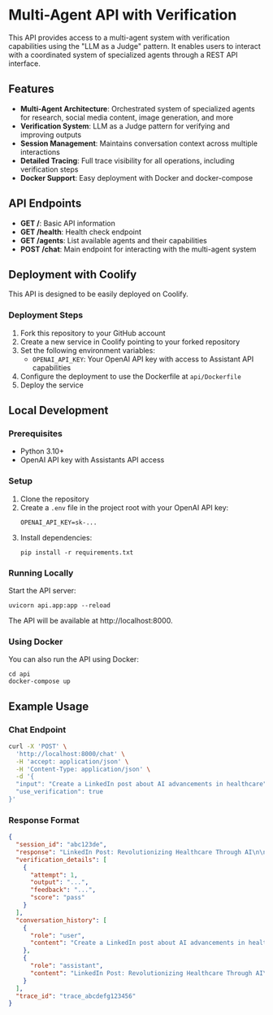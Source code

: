 # Multi-Agent API with Verification

This API provides access to a multi-agent system with verification capabilities using the "LLM as a Judge" pattern. It enables users to interact with a coordinated system of specialized agents through a REST API interface.

## Features

- **Multi-Agent Architecture**: Orchestrated system of specialized agents for research, social media content, image generation, and more
- **Verification System**: LLM as a Judge pattern for verifying and improving outputs
- **Session Management**: Maintains conversation context across multiple interactions
- **Detailed Tracing**: Full trace visibility for all operations, including verification steps
- **Docker Support**: Easy deployment with Docker and docker-compose

## API Endpoints

- **GET /**: Basic API information
- **GET /health**: Health check endpoint
- **GET /agents**: List available agents and their capabilities
- **POST /chat**: Main endpoint for interacting with the multi-agent system

## Deployment with Coolify

This API is designed to be easily deployed on Coolify.

### Deployment Steps

1. Fork this repository to your GitHub account
2. Create a new service in Coolify pointing to your forked repository
3. Set the following environment variables:
   - `OPENAI_API_KEY`: Your OpenAI API key with access to Assistant API capabilities
4. Configure the deployment to use the Dockerfile at `api/Dockerfile`
5. Deploy the service

## Local Development

### Prerequisites

- Python 3.10+
- OpenAI API key with Assistants API access

### Setup

1. Clone the repository
2. Create a `.env` file in the project root with your OpenAI API key:
   ```
   OPENAI_API_KEY=sk-...
   ```
3. Install dependencies:
   ```
   pip install -r requirements.txt
   ```

### Running Locally

Start the API server:

```
uvicorn api.app:app --reload
```

The API will be available at http://localhost:8000.

### Using Docker

You can also run the API using Docker:

```
cd api
docker-compose up
```

## Example Usage

### Chat Endpoint

```bash
curl -X 'POST' \
  'http://localhost:8000/chat' \
  -H 'accept: application/json' \
  -H 'Content-Type: application/json' \
  -d '{
  "input": "Create a LinkedIn post about AI advancements in healthcare",
  "use_verification": true
}'
```

### Response Format

```json
{
  "session_id": "abc123de",
  "response": "LinkedIn Post: Revolutionizing Healthcare Through AI\n\nExcited to share how artificial intelligence is transforming patient care! Recent breakthroughs in medical imaging AI can now detect early-stage conditions that human eyes might miss. These tools aren't replacing doctors—they're empowering them.\n\nThe real game-changer? Personalized treatment plans generated through machine learning that analyze thousands of similar cases, leading to improved outcomes and reduced hospital stays.\n\nWhat healthcare+AI innovations are you most excited about? Share your thoughts below!\n\n#HealthcareInnovation #AIinMedicine #DigitalTransformation",
  "verification_details": [
    {
      "attempt": 1,
      "output": "...",
      "feedback": "...",
      "score": "pass"
    }
  ],
  "conversation_history": [
    {
      "role": "user",
      "content": "Create a LinkedIn post about AI advancements in healthcare"
    },
    {
      "role": "assistant",
      "content": "LinkedIn Post: Revolutionizing Healthcare Through AI\n\nExcited to share how artificial intelligence is transforming patient care! Recent breakthroughs in medical imaging AI can now detect early-stage conditions that human eyes might miss. These tools aren't replacing doctors—they're empowering them.\n\nThe real game-changer? Personalized treatment plans generated through machine learning that analyze thousands of similar cases, leading to improved outcomes and reduced hospital stays.\n\nWhat healthcare+AI innovations are you most excited about? Share your thoughts below!\n\n#HealthcareInnovation #AIinMedicine #DigitalTransformation"
    }
  ],
  "trace_id": "trace_abcdefg123456"
}
